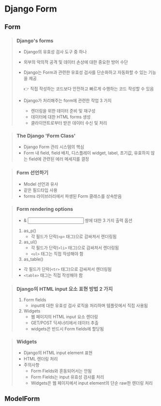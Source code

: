 # Django Form



## Form

> ### Django's forms
>
> * Django의 유효성 검사 도구 중 하나
>
> * 외부의 악의적 공격 및 데이터 손상에 대한 중요한 방어 수단
>
> * Django는 Form과 관련한 유효성 검사를 단순화하고 자동화할 수 있는 기능을 제공 
>
>   👉 직접 작성하는 코드보다 안전하고 빠르게 수행하는 코드 작성할 수 있음
>
> * Django가 처리해주는 form에 관련한 작업 3 가지
>
>   * 렌더링을 위한 데이터 준비 및 재구성
>   * 데이터에 대한 HTML forms 생성
>   * 클라이언트로부터 받은 데이터 수신 및 처리



> ### The Django 'Form Class'
>
> * Django Form 관리 시스템의 핵심
> * Form 내 field, field 배치, 디스플레이 widget, label, 초기값, 유효하지 않는 field에 관련된 에러 메세지를 결정



> ### Form 선언하기
>
> * Model 선언과 유사
> * 같은 필드타입 사용
> * forms 라이브러리에서 파생된 Form 클래스를 상속받음



> ### Form rendering options
>
> * <label> & <input> 쌍에 대한 3 가지 출력 옵션
>
> 1. as_p()
>    * 각 필드가 단락(`<p>` 태그)으로 감싸져서 렌더링됨
> 2. as_ul()
>    * 각 필드가 단락(`<li>` 태그)으로 감싸져서 렌더링됨
>    * `<ul>` 태그는 직접 작성해야 함
> 3.  as_table()
>    * 각 필드가 단락(`<tr>` 태그)으로 감싸져서 렌더링됨
>    * `<table>` 태그는 직접 작성해야 함



> ### Django의 HTML input 요소 표현 방법 2 가지
>
> 1. Form fields
>    * input에 대한 유효성 검사 로직을 처리하며 템플릿에서 직접 사용됨
> 2. Widgets
>    * 웹 페이지의 HTML input 요소 렌더링
>    * GET/POST 딕셔너리에서 데이터 추출
>    * widgets은 반드시 Form fields에 할당됨



> ### Widgets
>
> * Django의 HTML input element 표현
> * HTML 렌더링 처리
> * 주의사항
>   * Form Fields와 혼동되어서는 안됨
>   * Form Fields는 input 유효성 검사를 처리 
>   * Widgets은 웹 페이지에서 input element의 단순 raw한 렌더링 처리



## ModelForm





